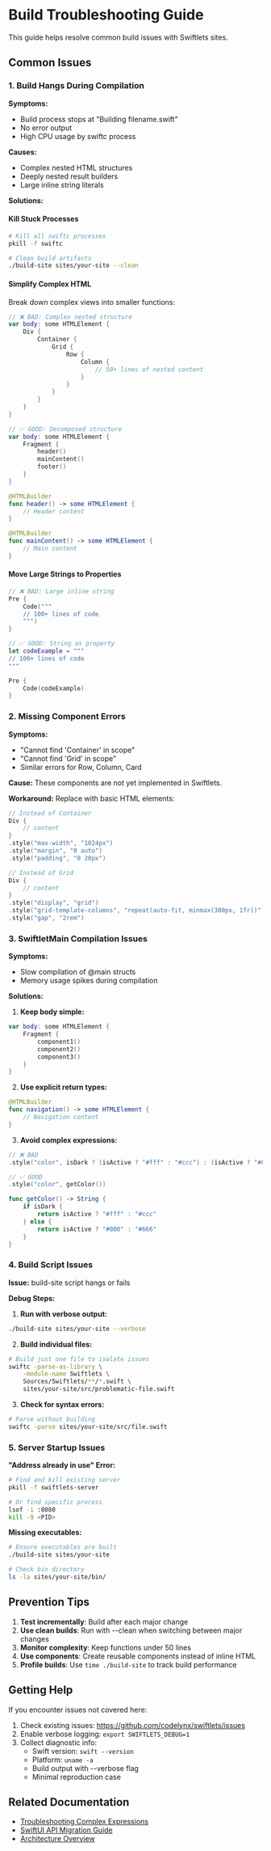 # Build Troubleshooting Guide

This guide helps resolve common build issues with Swiftlets sites.

## Common Issues

### 1. Build Hangs During Compilation

**Symptoms:**
- Build process stops at "Building filename.swift"
- No error output
- High CPU usage by swiftc process

**Causes:**
- Complex nested HTML structures
- Deeply nested result builders
- Large inline string literals

**Solutions:**

#### Kill Stuck Processes
```bash
# Kill all swiftc processes
pkill -f swiftc

# Clean build artifacts
./build-site sites/your-site --clean
```

#### Simplify Complex HTML
Break down complex views into smaller functions:

```swift
// ❌ BAD: Complex nested structure
var body: some HTMLElement {
    Div {
        Container {
            Grid {
                Row {
                    Column {
                        // 50+ lines of nested content
                    }
                }
            }
        }
    }
}

// ✅ GOOD: Decomposed structure
var body: some HTMLElement {
    Fragment {
        header()
        mainContent()
        footer()
    }
}

@HTMLBuilder
func header() -> some HTMLElement {
    // Header content
}

@HTMLBuilder
func mainContent() -> some HTMLElement {
    // Main content
}
```

#### Move Large Strings to Properties
```swift
// ❌ BAD: Large inline string
Pre {
    Code("""
    // 100+ lines of code
    """)
}

// ✅ GOOD: String as property
let codeExample = """
// 100+ lines of code
"""

Pre {
    Code(codeExample)
}
```

### 2. Missing Component Errors

**Symptoms:**
- "Cannot find 'Container' in scope"
- "Cannot find 'Grid' in scope"
- Similar errors for Row, Column, Card

**Cause:**
These components are not yet implemented in Swiftlets.

**Workaround:**
Replace with basic HTML elements:

```swift
// Instead of Container
Div {
    // content
}
.style("max-width", "1024px")
.style("margin", "0 auto")
.style("padding", "0 20px")

// Instead of Grid
Div {
    // content
}
.style("display", "grid")
.style("grid-template-columns", "repeat(auto-fit, minmax(300px, 1fr))")
.style("gap", "2rem")
```

### 3. SwiftletMain Compilation Issues

**Symptoms:**
- Slow compilation of @main structs
- Memory usage spikes during compilation

**Solutions:**

1. **Keep body simple:**
```swift
var body: some HTMLElement {
    Fragment {
        component1()
        component2()
        component3()
    }
}
```

2. **Use explicit return types:**
```swift
@HTMLBuilder
func navigation() -> some HTMLElement {
    // Navigation content
}
```

3. **Avoid complex expressions:**
```swift
// ❌ BAD
.style("color", isDark ? (isActive ? "#fff" : "#ccc") : (isActive ? "#000" : "#666"))

// ✅ GOOD
.style("color", getColor())

func getColor() -> String {
    if isDark {
        return isActive ? "#fff" : "#ccc"
    } else {
        return isActive ? "#000" : "#666"
    }
}
```

### 4. Build Script Issues

**Issue:** build-site script hangs or fails

**Debug Steps:**

1. **Run with verbose output:**
```bash
./build-site sites/your-site --verbose
```

2. **Build individual files:**
```bash
# Build just one file to isolate issues
swiftc -parse-as-library \
    -module-name Swiftlets \
    Sources/Swiftlets/**/*.swift \
    sites/your-site/src/problematic-file.swift
```

3. **Check for syntax errors:**
```bash
# Parse without building
swiftc -parse sites/your-site/src/file.swift
```

### 5. Server Startup Issues

**"Address already in use" Error:**
```bash
# Find and kill existing server
pkill -f swiftlets-server

# Or find specific process
lsof -i :8080
kill -9 <PID>
```

**Missing executables:**
```bash
# Ensure executables are built
./build-site sites/your-site

# Check bin directory
ls -la sites/your-site/bin/
```

## Prevention Tips

1. **Test incrementally**: Build after each major change
2. **Use clean builds**: Run with --clean when switching between major changes
3. **Monitor complexity**: Keep functions under 50 lines
4. **Use components**: Create reusable components instead of inline HTML
5. **Profile builds**: Use `time ./build-site` to track build performance

## Getting Help

If you encounter issues not covered here:

1. Check existing issues: https://github.com/codelynx/swiftlets/issues
2. Enable verbose logging: `export SWIFTLETS_DEBUG=1`
3. Collect diagnostic info:
   - Swift version: `swift --version`
   - Platform: `uname -a`
   - Build output with --verbose flag
   - Minimal reproduction case

## Related Documentation

- [Troubleshooting Complex Expressions](troubleshooting-complex-expressions.md)
- [SwiftUI API Migration Guide](SWIFTUI-API-MIGRATION-GUIDE.md)
- [Architecture Overview](swiftlet-architecture.md)